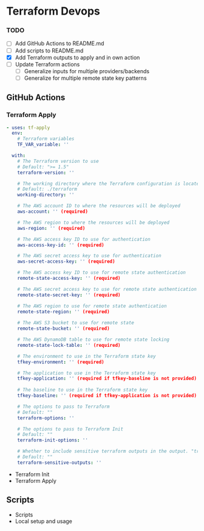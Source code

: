 # Terraform Devops

### TODO

- [ ] Add GitHub Actions to README.md
- [ ] Add scripts to README.md
- [X] Add Terraform outputs to apply and in own action
- [ ] Update Terraform actions
  - [ ] Generalize inputs for multiple providers/backends
  - [ ] Generalize for multiple remote state key patterns

## GitHub Actions

### Terraform Apply

```yaml
- uses: tf-apply
  env:
    # Terraform variables
    TF_VAR_variable: ''

  with:
    # The Terraform version to use
    # Default: ">= 1.5"
    terraform-version: ''

    # The working directory where the Terraform configuration is located
    # Default: ./terraform
    working-directory: ''

    # The AWS account ID to where the resources will be deployed
    aws-account: '' (required)

    # The AWS region to where the resources will be deployed
    aws-region: '' (required)

    # The AWS access key ID to use for authentication
    aws-access-key-id: '' (required)

    # The AWS secret access key to use for authentication
    aws-secret-access-key: '' (required)

    # The AWS access key ID to use for remote state authentication
    remote-state-access-key: '' (required)

    # The AWS secret access key to use for remote state authentication
    remote-state-secret-key: '' (required)

    # The AWS region to use for remote state authentication
    remote-state-region: '' (required)
    
    # The AWS S3 bucket to use for remote state
    remote-state-bucket: '' (required)

    # The AWS DynamoDB table to use for remote state locking
    remote-state-lock-table: '' (required)

    # The environment to use in the Terraform state key
    tfkey-environment: '' (required)

    # The application to use in the Terraform state key
    tfkey-application: '' (required if tfkey-baseline is not provided)
    
    # The baseline to use in the Terraform state key
    tfkey-baseline: '' (required if tfkey-application is not provided)

    # The options to pass to Terraform
    # Default: ""
    terraform-options: ''

    # The options to pass to Terraform Init
    # Default: ""
    terraform-init-options: '' 

    # Whether to include sensitive terraform outputs in the output. "true" to include sensitive outputs.
    # Default: ""
    terraform-sensitive-outputs: ''
```

- Terraform Init
- Terraform Apply

## Scripts

- Scripts
- Local setup and usage

